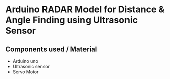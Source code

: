 # Arduino RADAR Model for Distance &amp; Angle Finding using Ultrasonic Sensor

## Components used / Material
* Arduino uno
* Ultrasonic sensor
* Servo Motor
